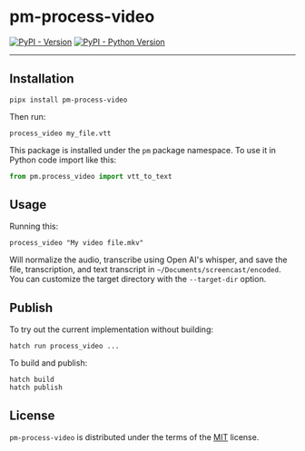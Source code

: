 # pm-process-video

[![PyPI - Version](https://img.shields.io/pypi/v/pm-process-video.svg)](https://pypi.org/project/pm-process-video)
[![PyPI - Python Version](https://img.shields.io/pypi/pyversions/pm-process-video.svg)](https://pypi.org/project/pm-process-video)

-----

## Installation

```console
pipx install pm-process-video
```

Then run:

```console
process_video my_file.vtt
```

This package is installed under the `pm` package namespace.
To use it in Python code import like this:

```python
from pm.process_video import vtt_to_text
```

## Usage

Running this:

```console
process_video "My video file.mkv"
```

Will normalize the audio, transcribe using Open AI's whisper, and save the file, transcription, and text transcript in `~/Documents/screencast/encoded`.
You can customize the target directory with the `--target-dir` option.

## Publish

To try out the current implementation without building:

```console
hatch run process_video ...
```

To build and publish:

```console
hatch build
hatch publish
```

## License

`pm-process-video` is distributed under the terms of the [MIT](https://spdx.org/licenses/MIT.html) license.

